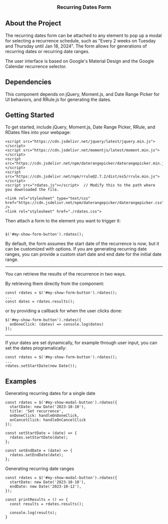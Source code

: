 <a name="readme-top"></a>
<br />
<p align="center">
  <h3 align="center">Recurring Dates Form</h3>
</p>

## About the Project

The recurring dates form can be attached to any element to pop up a modal for selecting a recurrence schedule,
such as "Every 2 weeks on Tuesday and Thursday until Jan 18, 2024". The form allows for generations of recurring dates or 
recurring date ranges. 

The user interface is based on Google's Material Design and the Google Calendar recurrence selector.

## Dependencies

This component depends on jQuery, Moment.js, and Date Range Picker for UI behaviors, and RRule.js for generating the dates.

## Getting Started

To get started, include jQuery, Moment.js, Date Range Picker, RRule, and RDates files into your webpage:

```
<script src="https://cdn.jsdelivr.net/jquery/latest/jquery.min.js"></script>
<script src="https://cdn.jsdelivr.net/momentjs/latest/moment.min.js"></script>
<script src="https://cdn.jsdelivr.net/npm/daterangepicker/daterangepicker.min.js"></script>
<script src="https://cdn.jsdelivr.net/npm/rrule@2.7.2/dist/es5/rrule.min.js"></script>
<script src="rdates.js"></script>  // Modify this to the path where you downloaded the file.

<link rel="stylesheet" type="text/css" href="https://cdn.jsdelivr.net/npm/daterangepicker/daterangepicker.css" />
<link rel="stylesheet" href="./rdates.css">
```

Then attach a form to the element you want to trigger it:

```

$('#my-show-form-button').rdates();

```

By default, the form assumes the start date of the recurrence is <i>now</i>, but it can be customized with options.
If you are generating recurring date ranges, you can provide a custom start date and end date for the initial date range.

<hr>

You can retrieve the results of the recurrence in two ways.

By retrieving them directly from the component:
```
const rdates = $('#my-show-form-button').rdates();
...
const dates = rdates.results();
```
or by providing a callback for when the user clicks done:
```
$('#my-show-form-button').rdates({
  onDoneClick: (dates) => console.log(dates)
});
```

<hr>

If your dates are set dynamically, for example through user input, you can set the dates programatically:
```
const rdates = $('#my-show-form-button').rdates();
...
rdates.setStartDate(new Date());
```

## Examples
Generating recurring dates for a single date
```
const rdates = $('#my-show-modal-button').rdates({
  startDate: new Date('2023-10-10'),
  title: 'Set recurrence',
  onDoneClick: handleOnDoneClick,
  onCancelClick: handleOnCancelClick
});

const setStartDate = (date) => {
  rdates.setStartDate(date);
};

const setEndDate = (date) => {
  rdates.setEndDate(date);
};
```

Generating recurring date ranges
```
const rdates = $('#my-show-modal-button').rdates({
  startDate: new Date('2023-10-10'),
  endDate: new Date('2023-10-12'),
});

const printResults = () => {
  const results = rdates.results();

  console.log(results);
}
```
